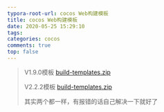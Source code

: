 ```yaml
---
typora-root-url: cocos Web构建模板
title: cocos Web构建模板
date: 2020-05-25 15:29:10
tags:
categories: cocos
comments: true
top: false
---
```


> V1.9.0模板 [build-templates.zip](/files/build-templates(1.9.0).zip)
>
> V2.2.2模板 [build-templates.zip](/files/build-templates(2.2.2).zip)
>
> 其实两个都一样，有报错的话自己解决一下就好了

